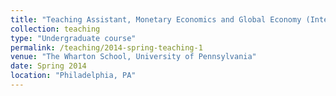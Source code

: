 ```yaml
---
title: "Teaching Assistant, Monetary Economics and Global Economy (Intermediate Macro)"
collection: teaching
type: "Undergraduate course"
permalink: /teaching/2014-spring-teaching-1
venue: "The Wharton School, University of Pennsylvania"
date: Spring 2014
location: "Philadelphia, PA"
---
```

